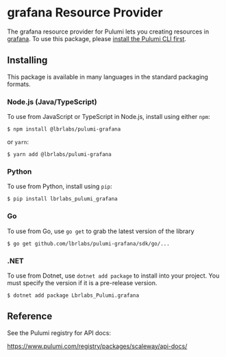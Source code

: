 
# grafana Resource Provider

The grafana resource provider for Pulumi lets you creating resources in [grafana](https://www.grafana.com). To use
this package, please [install the Pulumi CLI first](https://pulumi.com/).

## Installing

This package is available in many languages in the standard packaging formats.

### Node.js (Java/TypeScript)

To use from JavaScript or TypeScript in Node.js, install using either `npm`:

```
$ npm install @lbrlabs/pulumi-grafana
```

or `yarn`:

```
$ yarn add @lbrlabs/pulumi-grafana
```

### Python

To use from Python, install using `pip`:

```
$ pip install lbrlabs_pulumi_grafana
```

### Go

To use from Go, use `go get` to grab the latest version of the library

```
$ go get github.com/lbrlabs/pulumi-grafana/sdk/go/...
```

### .NET

To use from Dotnet, use `dotnet add package` to install into your project. You must specify the version if it is a pre-release version.


```
$ dotnet add package Lbrlabs_Pulumi.grafana
```

## Reference

See the Pulumi registry for API docs:

https://www.pulumi.com/registry/packages/scaleway/api-docs/
